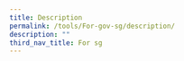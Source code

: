 ```yaml
---
title: Description
permalink: /tools/For-gov-sg/description/
description: ""
third_nav_title: For sg
---
```


